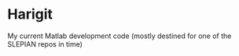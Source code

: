 # Harigit
My current Matlab development code (mostly destined for one of the SLEPIAN repos in time)
